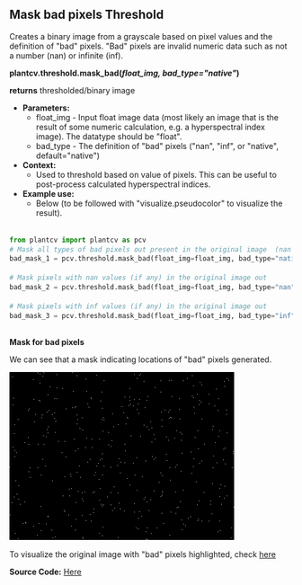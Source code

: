 ## Mask bad pixels Threshold

Creates a binary image from a grayscale based on pixel values and the definition of "bad" pixels.
"Bad" pixels are invalid numeric data such as not a number (nan) or infinite (inf).

**plantcv.threshold.mask_bad(*float_img, bad_type="native"*)**

**returns** thresholded/binary image

- **Parameters:**
    - float_img - Input float image data (most likely an image that is the result of some numeric calculation, e.g. a hyperspectral index image). The datatype should be "float".
    - bad_type  - The definition of "bad" pixels ("nan", "inf", or "native", default="native")
- **Context:**
    - Used to threshold based on value of pixels. This can be useful to post-process calculated hyperspectral indices.  
- **Example use:**
    - Below (to be followed with "visualize.pseudocolor" to visualize the result). 

```python

from plantcv import plantcv as pcv
# Mask all types of bad pixels out present in the original image  (nan and inf)
bad_mask_1 = pcv.threshold.mask_bad(float_img=float_img, bad_type="native")

# Mask pixels with nan values (if any) in the original image out
bad_mask_2 = pcv.threshold.mask_bad(float_img=float_img, bad_type="nan")

# Mask pixels with inf values (if any) in the original image out
bad_mask_3 = pcv.threshold.mask_bad(float_img=float_img, bad_type="inf")
                                    
```

**Mask for bad pixels**

We can see that a mask indicating locations of "bad" pixels generated. 

![Screenshot](img/documentation_images/mask_bad_threshold/bad_mask_both.png)

To visualize the original image with "bad" pixels highlighted, check [here](https://github.com/danforthcenter/plantcv/blob/master/docs/visualize_pseudocolor.md)

**Source Code:** [Here](https://github.com/danforthcenter/plantcv/blob/master/plantcv/plantcv/threshold/threshold_methods.py)
